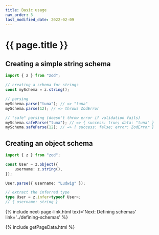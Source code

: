 ```yaml
---
title: Basic usage
nav_order: 3
last_modified_date: 2022-02-09
---
```


# {{ page.title }}

## Creating a simple string schema

```ts
import { z } from "zod";

// creating a schema for strings
const mySchema = z.string();

// parsing
mySchema.parse("tuna"); // => "tuna"
mySchema.parse(12); // => throws ZodError

// "safe" parsing (doesn't throw error if validation fails)
mySchema.safeParse("tuna"); // => { success: true; data: "tuna" }
mySchema.safeParse(12); // => { success: false; error: ZodError }
```

## Creating an object schema

```ts
import { z } from "zod";

const User = z.object({
    username: z.string(),
});

User.parse({ username: "Ludwig" });

// extract the inferred type
type User = z.infer<typeof User>;
// { username: string }
```

{%
    include next-page-link.html
    text='Next: Defining schemas'
    link='../defining-schemas'
%}

{% include getPageData.html %}